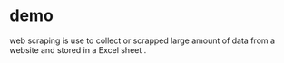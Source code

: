 # demo
web scraping is use to collect or scrapped large amount of data from a website and stored in a Excel sheet .
